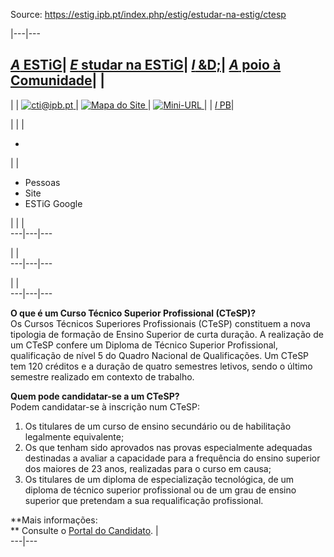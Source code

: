 Source: https://estig.ipb.pt/index.php/estig/estudar-na-estig/ctesp

|---|---  
  
[_A_ ESTiG](/index.php/estig/a-estig "A ESTiG")| [ _E_ studar na ESTiG](/index.php/estig/estudar-na-estig "Estudar na ESTiG")| [ _I_ &D;](/index.php/estig/investigacao-desenvolvimento "Investigação & Desenvolvimento")| [_A_ poio à Comunidade](/index.php/estig/apoio-a-comunidade "Apoio à Comunidade")| |   
---  
| | [![cti@ipb.pt](https://estig.ipb.pt//templates/estig-template-estudar-na-estig/images/mail.png) ](mailto:cti@ipb.pt?subject=Portal%20ESTiG "cti@ipb.pt")| [![Mapa do Site](https://estig.ipb.pt//templates/estig-template-estudar-na-estig/images/mapa.png) ](/index.php/estig-map "Mapa do Site")| [![Mini-URL](https://estig.ipb.pt//templates/estig-template-estudar-na-estig/images/miniurl.png) ](javascript:;
 "Mini-URL")| | [_I_ PB](http://www.ipb.pt "Instituto Politécnico de Bragança")|   
  
  

  

  
  
  
  
  
  
  
  
  
  
  
  
  
  
|   | | 

  *   

| | 

  * Pessoas
  * Site
  * ESTiG Google

| | |   
---|---|---  
  
| |   
---|---|---  
  
| |   
---|---|---  
  
  
**O que é um Curso Técnico Superior Profissional (CTeSP)?**  
Os Cursos Técnicos Superiores Profissionais (CTeSP) constituem a nova
tipologia de formação de Ensino Superior de curta duração. A realização de um
CTeSP confere um Diploma de Técnico Superior Profissional, qualificação de
nível 5 do Quadro Nacional de Qualificações. Um CTeSP tem 120 créditos e a
duração de quatro semestres letivos, sendo o último semestre realizado em
contexto de trabalho.  
  
**Quem pode candidatar-se a um CTeSP?**  
Podem candidatar-se à inscrição num CTeSP:

  1. Os titulares de um curso de ensino secundário ou de habilitação legalmente equivalente;
  2. Os que tenham sido aprovados nas provas especialmente adequadas destinadas a avaliar a capacidade para a frequência do ensino superior dos maiores de 23 anos, realizadas para o curso em causa;
  3. Os titulares de um diploma de especialização tecnológica, de um diploma de técnico superior profissional ou de um grau de ensino superior que pretendam a sua requalificação profissional.

**Mais informações:  
** Consulte o [Portal do Candidato](http://portal3.ipb.pt/index.php/pt/portalcandidato/cursos-tecnicos-superiores-profissionais/respostas-a-perguntas-frequentes). |   
---|---  
  
